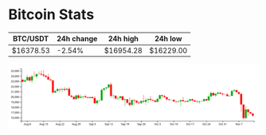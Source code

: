 # Bitcoin Stats

BTC/USDT|24h change|24h high|24h low|
|---|---|---|---|
|$16378.53|-2.54%|$16954.28|$16229.00|

<img src="./chart.svg">
